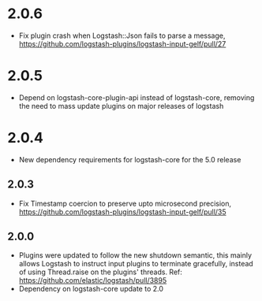 # 2.0.6
  - Fix plugin crash when Logstash::Json fails to parse a message, https://github.com/logstash-plugins/logstash-input-gelf/pull/27
# 2.0.5
  - Depend on logstash-core-plugin-api instead of logstash-core, removing the need to mass update plugins on major releases of logstash
# 2.0.4
  - New dependency requirements for logstash-core for the 5.0 release
## 2.0.3
 - Fix Timestamp coercion to preserve upto microsecond precision, https://github.com/logstash-plugins/logstash-input-gelf/pull/35

## 2.0.0
 - Plugins were updated to follow the new shutdown semantic, this mainly allows Logstash to instruct input plugins to terminate gracefully,
   instead of using Thread.raise on the plugins' threads. Ref: https://github.com/elastic/logstash/pull/3895
 - Dependency on logstash-core update to 2.0

